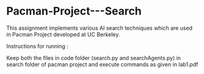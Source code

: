 # Pacman-Project---Search

This assignment implements various AI search techniques which are used in Pacman Project developed at UC Berkeley.


Instructions for running :

Keep both the files in code folder (search.py and searchAgents.py) in search folder of pacman project and execute commands as given in lab1.pdf
